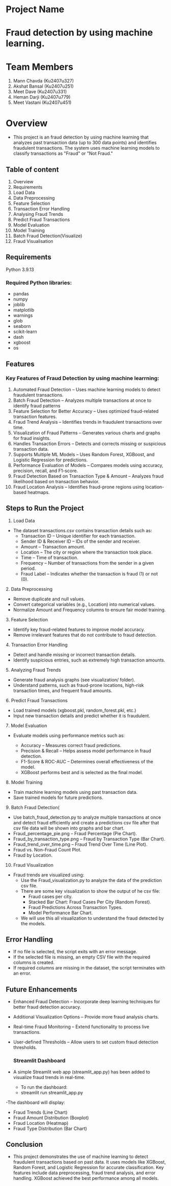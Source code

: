 # Project Name

# Fraud detection by using machine learning.

# Team Members
1. Mann Chavda (Ku2407u327)
2. Akshat Bansal (Ku2407u251)
3. Meet Dave (Ku2407u331)
4. Heman Darji (Ku2407u779)
5. Meet Vastani (Ku2407u451)

 # Overview
 - This project is an fraud detection by using machine learning that analyzes past transaction data (up to 300 data points) and identifies fraudulent transactions. The   system uses machine learning models to classify transactions as "Fraud" or "Not Fraud."

 ## Table of content
 1. Overview
 2. Requirements
 3. Load Data
 4. Data Preprocessing
 5. Feature Selection
 6. Transaction Error Handling
 7. Analysing Fraud Trends
 8. Predict Fraud Transactions
 9. Model Evaluation
 10. Model Training
 11. Batch Fraud Detection(Visualize)
 12. Fraud Visualisation

## Requirements
Python 3.9.13

### Required Python libraries:
- pandas
- numpy
- joblib
- matplotlib
- warnings
- glob
- seaborn
- scikit-learn
- dash
- xgboost
- os

## Features
 ### Key Features of Fraud Detection by using machine learrning:
1. Automated Fraud Detection – Uses machine learning models to detect fraudulent transactions.
2. Batch Fraud Detection – Analyzes multiple transactions at once to identify fraud patterns
3. Feature Selection for Better Accuracy – Uses optimized fraud-related transaction features.
4. Fraud Trend Analysis – Identifies trends in fraudulent transactions over time.
5. Visualization of Fraud Patterns – Generates various charts and graphs for fraud insights.
6. Handles Transaction Errors – Detects and corrects missing or suspicious transaction data.
7. Supports Multiple ML Models – Uses Random Forest, XGBoost, and Logistic Regression for predictions.
8. Performance Evaluation of Models – Compares models using accuracy, precision, recall, and F1-score.
9. Fraud Detection Based on Transaction Type & Amount – Analyzes fraud likelihood based on transaction behavior.
10. Fraud Location Analysis – Identifies fraud-prone regions using location-based heatmaps.

## Steps to Run the Project

1. Load Data

 - The dataset transactions.csv contains transaction details such as:
     - Transaction ID – Unique identifier for each transaction.
     - Sender ID & Receiver ID – IDs of the sender and receiver.
     - Amount – Transaction amount.
     - Location – The city or region where the transaction took place.
     - Time – Time of transaction.
     - Frequency – Number of transactions from the sender in a given period.
     - Fraud Label – Indicates whether the transaction is fraud (1) or not (0).

2️. Data Preprocessing

- Remove duplicate and null values.
- Convert categorical variables (e.g., Location) into numerical values.
- Normalize Amount and Frequency columns to ensure fair model training.

3️. Feature Selection

- Identify key fraud-related features to improve model accuracy.
- Remove irrelevant features that do not contribute to fraud detection.

4️. Transaction Error Handling

- Detect and handle missing or incorrect transaction details.
- Identify suspicious entries, such as extremely high transaction amounts.

5️. Analyzing Fraud Trends

- Generate fraud analysis graphs (see visualization/ folder).
- Understand patterns, such as fraud-prone locations, high-risk transaction times, and frequent fraud amounts.

6️. Predict Fraud Transactions

- Load trained models (xgboost.pkl, random_forest.pkl, etc.)
- Input new transaction details and predict whether it is fraudulent.

7️. Model Evaluation

- Evaluate models using performance metrics such as:

     - Accuracy – Measures correct fraud predictions.
     - Precision & Recall – Helps assess model performance in fraud detection.
     - F1-Score & ROC-AUC – Determines overall effectiveness of the model.
     - XGBoost performs best and is selected as the final model.

8️. Model Training

- Train machine learning models using past transaction data.
- Save trained models for future predictions.

9️. Batch Fraud Detection(

- Use batch_fraud_detection.py to analyze multiple transactions at once and detect fraud efficiently and create a predictions csv file after that csv file data will be shown into graphs and bar chart.
- Fraud_percentage_pie.png – Fraud Percentage (Pie Chart).
- Fraud_by_transaction_type.png – Fraud by Transaction Type (Bar Chart).
- Fraud_trend_over_time.png – Fraud Trend Over Time (Line Plot).
- Fraud vs. Non-Fraud Count Plot.
- Fraud by Location.

10.  Fraud Visualization

- Fraud trends are visualized using:
    - Use the Fraud_visualization.py to analyze the data of the prediction csv file.
    - There are some key visualization to show the output of he csv file:
        - Fraud cases per city.
        - Stacked Bar Chart: Fraud Cases Per City (Random Forest).
        - Fraud Predictions Across Transaction Types.
        - Model Performance Bar Chart.
    - We will use this all visualization to understand the fraud detected by the models.

## Error Handling

- If no file is selected, the script exits with an error message.
- If the selected file is missing, an empty CSV file with the required columns is created.
- If required columns are missing in the dataset, the script terminates with an error.

## Future Enhancements

- Enhanced Fraud Detection – Incorporate deep learning techniques for better fraud detection accuracy.
- Additional Visualization Options – Provide more fraud analysis charts.
- Real-time Fraud Monitoring – Extend functionality to process live transactions.
- User-defined Thresholds – Allow users to set custom fraud detection thresholds.
 
  ###  Streamlit Dashboard

- A simple Streamlit web app (streamlit_app.py) has been added to visualize fraud trends in real-time.
  - To run the dashboard:
  - streamlit run streamlit_app.py
  
-The dashboard will display:
  - Fraud Trends (Line Chart)
  - Fraud Amount Distribution (Boxplot)
  - Fraud Location (Heatmap) 
  - Fraud Type Distribution (Bar Chart)

## Conclusion

- This project demonstrates the use of machine learning to detect fraudulent transactions based on past data. It uses models like XGBoost, Random Forest, and Logistic Regression for accurate classification. Key features include data preprocessing, fraud trend analysis, and error handling. XGBoost achieved the best performance among all models. 

